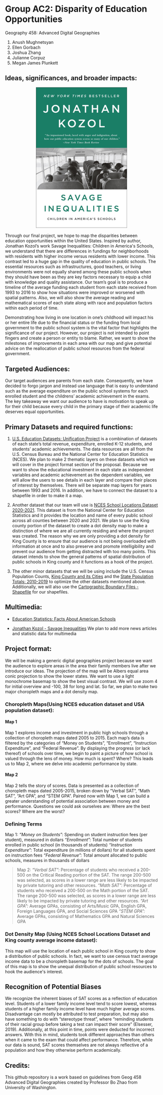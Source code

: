 # Group AC2: Disparity of Education Opportunities

Geography 458: Advanced Digital Geographies

1. Anush Mughnetsyan
2. Ellen Gorbach
3. Joshua Zhang
4. Julianne Corpuz
5. Megan James Plunkett

## Ideas, significances, and broader impacts:

<p align="center">
  <img src="img/book.jpg" width="300">
</p>

Through our final project, we hope to map the disparities between education opportunities within the United States. Inspired by author, Jonathan Kozol’s work Savage Inequalities: Children in America's Schools, we understand that there are differences in fundings for neighborhoods with residents with higher income versus residents with lower income. This contrast led to a huge gap in the quality of education in public schools. The essential resources such as infrastructures, good teachers, or living environments were not equally shared among these public schools when they should have been as they are key factors necessary to equip a child with knowledge and quality assistance. Our team’s goal is to produce a timeline of the average funding each student from each state received from 1993 to 2016 to show how situations were improved or worsened with spatial patterns. Also, we will also show the average reading and mathematical scores of each state along with race and population factors within each period of time.

Demonstrating how living in one location in one’s childhood will impact his or her entire life due to the financial status or the funding from local government to the public school system is the vital factor that highlights the significance of our project. However, our project is not intended to point fingers and create a person or entity to blame. Rather, we want to show the milestones of improvements in each area with our map and give potential advice on the reallocation of public school resources from the federal government.

## Targeted Audiences:

Our target audiences are parents from each state. Consequently, we have decided to forgo jargon and instead use language that is easy to understand such as the average expenditure on the public school systems for each enrolled student and the childrens’ academic achievement in the exams. The key takeaway we want our audience to have is motivation to speak up for their child because every child in the primary stage of their academic life deserves equal opportunities.

## Primary Datasets and required functions:

1. [U.S. Education Datasets: Unification Project](https://www.kaggle.com/datasets/noriuk/us-education-datasets-unification-project) is a combination of datasets of each state’s total revenue, expenditure, enrolled K-12 students, and students’ academic achievements. The data resources are all from the U.S. Census Bureau and the National Center for Education Statistics (NCES). We plan to make 2 thematic layers on these datasets which we will cover in the project format section of the proposal.  Because we want to show the educational investment in each state as independent variables and academic achievement as the dependent variables, we will allow the users to see details in each layer and compare their places of interest by themselves. There will be separate map layers for years between 1993 and 2016. In addition, we have to connect the dataset to a shapefile in order to make it a map.

2. Another dataset that our team will use is [NCES School Locations Dataset 2020-2021](https://nces.ed.gov/programs/edge/geographic/schoollocations). This dataset is from the National Center for Education Statistics and it provides the location and name of every public school across all counties between 2020 and 2021. We plan to use the King county portion of the dataset to create a dot density map to make a distinction of where we are all currently residing and where the project was created. The reason why we are only providing a dot density for King County is to ensure that our audience is not being overloaded with information at once and to also preserve and promote intelligibility and prevent our audience from getting distracted with too many points. This dataset intends to show the general patterns of spatial distribution of public schools in King county and it functions as a hook of the project.

3. The other minor datasets that we will be using include the U.S. Census Population Counts, [King County and its Cities](https://data.kingcounty.gov/Demographics/2010-U-S-Census-Population-Counts-King-County-and-/cavj-x985) and the [State Population Totals: 2010-2019](https://www.census.gov/data/datasets/time-series/demo/popest/2010s-state-total.html) to optimize the other datasets mentioned above. Additionally, we will also use the [Cartographic Boundary Files - Shapefile](https://www.census.gov/geographies/mapping-files/time-series/geo/carto-boundary-file.html) for our shapefiles.

## Multimedia:
* [Education Statistics: Facts About American Schools](https://www.edweek.org/leadership/education-statistics-facts-about-american-schools/2019/01)

* [Jonathan Kozol - Savage Inequalities](https://www.youtube.com/watch?v=f6wCsAXmjdI)
We plan to add more news articles and statistic data for multimedia

## Project format:

We will be making a generic digital geographies project because we want the audience to explore areas in the area their family members live after we introduce our ideas. The projection of the map will be Albers equal area conic projection to show the lower states. We want to use a light monochrome basemap to show the best visual contrast. We will use zoom 4 for initial overview and -100, 38 for long and lat. So far, we plan to make two major choropleth maps and a dot density map.

### Choropleth Maps(Using NCES education dataset and USA population dataset):

#### Map 1 
Map 1 explores income and investment in public high schools through a collection of choropleth maps dated 2005 to 2015. Each map’s data is filtered by the categories of “Money on Students”, “Enrollment”, “Instruction Expenditure”, and “Federal Revenue”. By displaying the progress (or lack thereof) of schools over time, we begin to paint a picture of how school is valued through the lens of money. How much is spent? Where? This leads us to Map 2, where we delve into academic performance by state.

#### Map 2
Map 2 tells the story of scores. Data is presented as a collection of choropleth maps dated 2005-2015, broken down by “Verbal SAT”, “Math SAT”, “Art GPA”, and “STEM GPA”. Paired now with Map 1, we can build a greater understanding of potential association between money and performance. Questions we could ask ourselves are: Where are the best scores? Where are the worst?

### Defining Terms

Map 1:
*“Money on Students”:* Spending on student instruction fees (per student), measured in dollars
*“Enrollment”:* Total number of students enrolled in public school (in thousands of students)
*“Instruction Expenditure”:* Total expenditure (in millions of dollars) for all students spent on instruction fees
*“Federal Revenue”:* Total amount allocated to public schools, measures in thousands of dollars

> Map 2:
*“Verbal SAT”:* Percentage of students who received a 200-500 on the Critical Reading portion of the SAT. The range 200-500 was selected, as scores in a lower range are less likely to be impacted by private tutoring and other resources. 
*“Math SAT”:* Percentage of students who received a 200-500 on the Math portion of the SAT. The range 200-500 was selected, as scores in a lower range are less likely to be impacted by private tutoring and other resources. 
*“Art GPA”:* Average GPAs, consisting of Arts/Music GPA, English GPA, Foreign Languages GPA, and Social Sciences GPA
*“STEM GPA”:* Average GPAs, consisting of Mathematics GPA and Natural Sciences GPA

### Dot Density Map (Using NCES School Locations Dataset and King county average income dataset):

This map will use the location of each public school in King county to show a distribution of public schools. In fact, we want to use census tract average income data to be a choropleth basemap for the dots of schools. The goal of this map is to show the unequal distribution of public school resources to hook the audience's interest.

## Recognition of Potential Biases

We recognize the inherent biases of SAT scores as a reflection of education level. Students of a lower family income level tend to score lowest, whereas students of a higher family income level have much higher average scores. Disadvantage can mostly be attributed to test preparation, but may also have something to do with “stereotype threat”, where “reminding students of their racial group before taking a test can impact their score” (Elsesser, 2019). Additionally, at this point in time, points were deducted for incorrect answers. With this in mind, students took different approaches than others when it came to the exam that could affect performance. Therefore, while our data is sound, SAT scores themselves are not always reflective of a population and how they otherwise perform academically. 

## Credits:

This github repository is a work based on guidelines from Geog 458 Advanced Digital Geographies created by Professor Bo Zhao from University of Washington.

